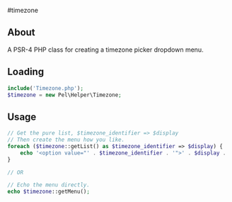 #timezone

## About

A PSR-4 PHP class for creating a timezone picker dropdown menu.

## Loading

```php
include('Timezone.php');
$timezone = new Pel\Helper\Timezone;
```

## Usage

```php
// Get the pure list, $timezone_identifier => $display
// Then create the menu how you like.
foreach ($timezone::getList() as $timezone_identifier => $display) {
    echo '<option value="' . $timezone_identifier . '">' . $display . '</option>';
}

// OR

// Echo the menu directly.
echo $timezone::getMenu();
```
